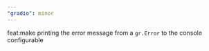 ```yaml
---
"gradio": minor
---
```


feat:make printing the error message from a `gr.Error` to the console configurable
